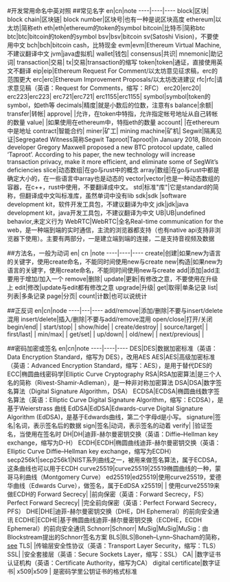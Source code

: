 #开发常用命名中英对照
##常见名字
en|cn|note
----|----|----
block|区块|
block chain|区块链|
block number|区块号|也有一种是说区块高度
ethereum|以太坊|简称eth
eth|eth|ethereum的token的symbol
bitcoin|比特币|简称btc
btc|btc|bitcoin的token的symbol
bsv|bsv|bitcoin sv(Satoshi Vision)，不要使用中文
bch|bch|bitcoin cash，比特现金
evm|evm|Ethereum Virtual Machine,不建议翻译中文
jvm|java虚拟机|
wallet|钱包|
consensus|共识|
mnemonic|助记词|
transaction|交易|
tx|交易|transaction的缩写
token|token|通证，直接使用英文不翻译
eip|eip|Ethereum Request For Comment/以太坊意见征求稿，erc的范围更大
erc|erc|Ethereum Improvement Proposals/以太坊改进建议
rfc|rfc|请求意见稿（英语：Request for Comments，缩写：RFC）
erc20|erc20|
erc223|erc223|
erc721|erc721|
erc1155|erc1155|
symbol|symbol|token的symbol，如eth等
decimals|精度|就是小数后的位数，注意有s
balance|余额|
transfer|转帐|
approve| |允许，在token中特指，允许指定帐号地址从自己转帐的数量
value| |如果使用在ethereum中，特指eth的数量
account| |在ethereum中是地址
contract|智能合约|
miner|矿工|
mining machine|矿机|
Segwit|隔离见证|Segregated Witness简称Segwit
Taproot|Taproot|In January 2018, Bitcoin developer Gregory Maxwell proposed a new BTC protocol update, called ‘Taproot’. According to his paper, the new technology will increase transaction privacy, make it more efficient, and eliminate some of SegWit’s deficiencies
slice|动态数组|在go与rust中的概念
array|数组|在go与rust中都是确定大小的，在一些语言中array也是动态的
vector|vector|也是一种动态数组的容器，在c++，rust中使用，不要翻译成中文。
std|标准"库"|它是standard的简称，但翻译成中文叫标准库，虽然单词中没有lib
sdk|sdk |software development kit，软件开发工具包，不建议翻译为中文
jdk|jdk|java development kit，java开发工具包，不建议翻译为中文
UB|UB|undefined behavior,未定义行为
WebRTC|WebRTC|全名Real-time communication for the web，是一种端到端的实时通信，主流的浏览器都支持（也有native api支持非浏览器下使用）。主要有两部分，一是建立端到端的连接，二是支持音视频及数据

##方法名，一般为动词
en| cn |note
----|----|----
create|创建|如果new为语言的关键字，使用create命名，不能同时间使用new与create
new|构造|如果new为语言的关键字，使用create命名，不能同时间使用new与create
add|添加|add主要用于增加/加入一个
remove|删除|
update|更新|有修改之意，不要使用在升级上
edit|修改|update与edit都有修改之意
upgrade|升级|
get|取得|单条记录
list|列表|多条记录
page|分页|
count|计数|也可以说统计

##正反词
en|cn|node
----|---|----
add/remove|添加/删除|不要与insert/delete混用
insert/delete|插入/删除|不要与add/remove混用
open/close|打开/关闭
begin/end| | 
start/stop| | 
show/hide| |
create/destroy| |
source/target| |
first/last| |
min/max| |
get/set| |
up/down| |
old/new| |
next/previous| |

##密码加密或签名
en|cn|note
----|----|----
DES|DES|数据加密标准（英语：Data Encryption Standard，缩写为 DES），改用AES
AES|AES|高级加密标准（英语：Advanced Encryption Standard，缩写：AES），是用于替代DES的
ECC|椭圆曲线密码学|Elliptic Curve Cryptography
RSA|RSA加密算法|是三个人名的简称（Rivest-Shamir-Adleman），是一种非对称加密算法
DSA|DSA|数字签名算法（Digital Signature Algorithm，DSA）
ECDSA|ECDSA|椭圆曲线数字签名算法（英语：Elliptic Curve Digital Signature Algorithm，缩写：ECDSA），是基于Weierstrass 曲线
EdDSA|EdDSA|Edwards-curve Digital Signature Algorithm (EdDSA)，是基于Edwards曲线，第二个字母d是小写。
signature|签名|名词，表示签名后的数据
sign|签名|动词，表示签名的动着
verify| |验证签名，当使用在签名时
DH|DH|迪菲-赫尔曼密钥交换（英语：Diffie–Hellman key exchange，缩写为D-H）
ECDH|ECDH|椭圆曲线迪菲-赫尔曼密钥交换（英语：Elliptic Curve Diffie–Hellman key exchange，缩写为ECDH）
secp256k1|secp256k1|NIST系列曲线之一，被用来做签名算法，属于ECDSA，这条曲线也可以用于ECDH
curve25519|curve25519|25519椭圆曲线的一种，蒙哥马利曲线（Montgomery Curve）
ed25519|ed25519|使用curve25519，爱德华曲线（Edwards Curve），做签名，属于EdDSA
x25519| | 使用curve25519来做ECDH的
Forward Secrecy| |前向保密（英语：Forward Secrecy，FS）
Perfect Forward Secrecy| |完全前向保密（英语：Perfect Forward Secrecy，PFS）
DHE|DHE|迪菲-赫尔曼密钥交换（DHE，DH Ephemeral）的前向安全通讯
ECDHE|ECDHE|基于椭圆曲线迪菲-赫尔曼密钥交换（ECDHE，ECDH Ephemeral）的前向安全通讯
Schnorr|Schnorr|
MuSig|MuSig|MuSig：由Blockstream提出的Schnorr签名方案
BLS|BLS|Boneh–Lynn–Shacham的简称，[see](https://www.huaweicloud.com/articles/8070926317314981b8e684133ce7ce8b.html)
TLS| |传输层安全性协议（英语：Transport Layer Security，缩写：TLS）
SSL| |安全套接层（英语：Secure Sockets Layer，缩写：SSL）
CA| |数字证书认证机构（英语：Certificate Authority，缩写为CA）
digital certificate|数字证书|
x509|x509 | 是密码学里公钥证书的格式标准
